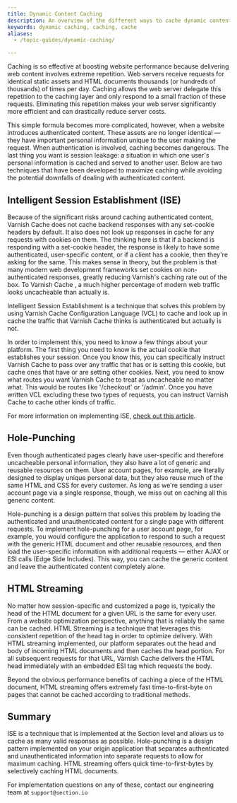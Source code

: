 ```yaml
---
title: Dynamic Content Caching
description: An overview of the different ways to cache dynamic content on the platform.
keywords: dynamic caching, caching, cache
aliases:
  - /topic-guides/dynamic-caching/

---
```


Caching is so effective at boosting website performance because delivering web content involves extreme repetition. Web servers receive requests for identical static assets and HTML documents thousands (or hundreds of thousands) of times per day. Caching allows the web server delegate this repetition to the caching layer and only respond to a small fraction of these requests. Eliminating this repetition makes your web server significantly more efficient and can drastically reduce server costs.  

This simple formula becomes more complicated, however, when a website introduces authenticated content. These assets are no longer identical — they have important personal information unique to the user making the request. When authentication is involved, caching becomes dangerous. The last thing you want is session leakage: a situation in which one user's personal information is cached and served to another user. Below are two techniques that have been developed to maximize caching while avoiding the potential downfalls of dealing with authenticated content.

## Intelligent Session Establishment (ISE)

Because of the significant risks around caching authenticated content, Varnish Cache  does not cache backend responses with any set-cookie headers by default. It also does not look up responses in cache for any requests with cookies on them. The thinking here is that if a backend is responding with a set-cookie header, the response is likely to have some authenticated, user-specific content, or if a client has a cookie, then they're asking for the same. This makes sense in theory, but the problem is that many modern web development frameworks set cookies on non-authenticated responses, greatly reducing Varnish's caching rate out of the box. To Varnish Cache , a much higher percentage of modern web traffic looks uncacheable than actually is.

Intelligent Session Establishment is a technique that solves this problem by using Varnish Cache Configuration Language (VCL) to cache and look up in cache the traffic that Varnish Cache  thinks is authenticated but actually is not.

In order to implement this, you need to know a few things about your platform. The first thing you need to know is the actual cookie that establishes your session. Once you know this, you can specifically instruct Varnish Cache  to pass over any traffic that has or is setting this cookie, but cache ones that have or are setting other cookies. Next, you need to know what routes you want Varnish Cache  to treat as uncacheable no matter what. This would be routes like '/checkout' or '/admin'. Once you have written VCL excluding these two types of requests, you can instruct Varnish Cache to cache other kinds of traffic.

For more information on implementing ISE, [check out this article](https://community.section.io/t/a-novel-way-to-cache-html/79).

## Hole-Punching

Even though authenticated pages clearly have user-specific and therefore uncacheable personal information, they also have a lot of generic and reusable resources on them. User account pages, for example, are literally designed to display unique personal data, but they also reuse much of the same HTML and CSS for every customer. As long as we're sending a user account page via a single response, though, we miss out on caching all this generic content.

Hole-punching is a design pattern that solves this problem by loading the authenticated and unauthenticated content for a single page with different requests. To implement hole-punching for a user account page, for example, you would configure the application to respond to such a request with the generic HTML document and other reusable resources, and then load the user-specific information with additional requests — either AJAX or ESI calls (Edge Side Includes). This way, you can cache the generic content and leave the authenticated content completely alone.

## HTML Streaming

No matter how session-specific and customized a page is, typically the head of the HTML document for a given URL is the same for every user. From a website optimization perspective, anything that is reliably the same can be cached. HTML Streaming is a technique that leverages this consistent repetition of the head tag in order to optimize delivery. With HTML streaming implemented, our platform separates out the head and body of incoming HTML documents and then caches the head portion. For all subsequent requests for that URL, Varnish Cache  delivers the HTML head immediately with an embedded ESI tag which requests the body.

Beyond the obvious performance benefits of caching a piece of the HTML document, HTML streaming offers extremely fast time-to-first-byte on pages that cannot be cached according to traditional methods.

## Summary

ISE is a technique that is implemented at the Section level and allows us to cache as many valid responses as possible. Hole-punching is a design pattern implemented on your origin application that separates authenticated and unauthenticated information into separate requests to allow for maximum caching. HTML streaming offers quick time-to-first-bytes by selectively caching HTML documents.

For implementation questions on any of these, contact our engineering team at `support@section.io`
